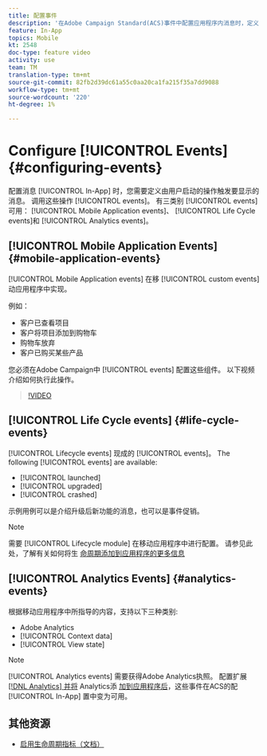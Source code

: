 ```yaml
---
title: 配置事件
description: '在Adobe Campaign Standard(ACS)事件中配置应用程序内消息时，定义由哪个用户启动的操作将触发要显示的消息。 '
feature: In-App
topics: Mobile
kt: 2548
doc-type: feature video
activity: use
team: TM
translation-type: tm+mt
source-git-commit: 82fb2d39dc61a55c0aa20ca1fa215f35a7dd9088
workflow-type: tm+mt
source-wordcount: '220'
ht-degree: 1%

---
```



# Configure [!UICONTROL Events] {#configuring-events}

配置消息 [!UICONTROL In-App] 时，您需要定义由用户启动的操作触发要显示的消息。 调用这些操作 [!UICONTROL events]。 有三类别 [!UICONTROL events] 可用： [!UICONTROL Mobile Application events]、 [!UICONTROL Life Cycle events]和 [!UICONTROL Analytics events]。

## [!UICONTROL Mobile Application Events] {#mobile-application-events}

[!UICONTROL Mobile Application events] 在移 [!UICONTROL custom events] 动应用程序中实现。

例如：

* 客户已查看项目
* 客户将项目添加到购物车
* 购物车放弃
* 客户已购买某些产品

您必须在Adobe Campaign中 [!UICONTROL events] 配置这些组件。 以下视频介绍如何执行此操作。

>[!VIDEO](https://video.tv.adobe.com/v/26245?quality=12)

## [!UICONTROL Life Cycle events]  {#life-cycle-events}

[!UICONTROL Lifecycle events] 现成的 [!UICONTROL events]。 The following [!UICONTROL events] are available:

* [!UICONTROL launched]
* [!UICONTROL upgraded]
* [!UICONTROL crashed]

示例用例可以是介绍升级后新功能的消息，也可以是事件促销。

>[!NOTE]
>
>需要 [!UICONTROL Lifecycle module] 在移动应用程序中进行配置。 请参见此处，了解有关如何将生 [命周期添加到应用程序的更多信息](https://aep-sdks.gitbook.io/docs/using-mobile-extensions/mobile-core/lifecycle)

## [!UICONTROL Analytics Events] {#analytics-events}

根据移动应用程序中所指导的内容，支持以下三种类别:

* Adobe Analytics
* [!UICONTROL Context data]
* [!UICONTROL View state]

>[!NOTE]
>
>[!UICONTROL Analytics events] 需要获得Adobe Analytics执照。 配置扩展 [[!DNL Analytics] 并将](https://aep-sdks.gitbook.io/docs/using-mobile-extensions/adobe-analytics#configure-analytics-extension-in-launch) Analytics添 [加到应用程序后](https://aep-sdks.gitbook.io/docs/using-mobile-extensions/adobe-analytics#add-analytics-to-your-app)，这些事件在ACS的配 [!UICONTROL In-App] 置中变为可用。

## 其他资源

* [启用生命周期指标（文档）](https://aep-sdks.gitbook.io/docs/getting-started/initialize-the-sdk#enable-lifecycle-metrics)

